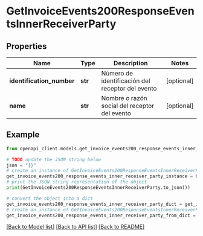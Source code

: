 # GetInvoiceEvents200ResponseEventsInnerReceiverParty


## Properties

Name | Type | Description | Notes
------------ | ------------- | ------------- | -------------
**identification_number** | **str** | Número de identificación del receptor del evento | [optional] 
**name** | **str** | Nombre o razón social del receptor del evento | [optional] 

## Example

```python
from openapi_client.models.get_invoice_events200_response_events_inner_receiver_party import GetInvoiceEvents200ResponseEventsInnerReceiverParty

# TODO update the JSON string below
json = "{}"
# create an instance of GetInvoiceEvents200ResponseEventsInnerReceiverParty from a JSON string
get_invoice_events200_response_events_inner_receiver_party_instance = GetInvoiceEvents200ResponseEventsInnerReceiverParty.from_json(json)
# print the JSON string representation of the object
print(GetInvoiceEvents200ResponseEventsInnerReceiverParty.to_json())

# convert the object into a dict
get_invoice_events200_response_events_inner_receiver_party_dict = get_invoice_events200_response_events_inner_receiver_party_instance.to_dict()
# create an instance of GetInvoiceEvents200ResponseEventsInnerReceiverParty from a dict
get_invoice_events200_response_events_inner_receiver_party_from_dict = GetInvoiceEvents200ResponseEventsInnerReceiverParty.from_dict(get_invoice_events200_response_events_inner_receiver_party_dict)
```
[[Back to Model list]](../README.md#documentation-for-models) [[Back to API list]](../README.md#documentation-for-api-endpoints) [[Back to README]](../README.md)


